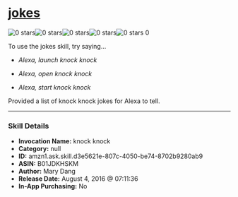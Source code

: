 # [jokes](http://alexa.amazon.com/#skills/amzn1.ask.skill.d3e5621e-807c-4050-be74-8702b9280ab9)
![0 stars](../../images/ic_star_border_black_18dp_1x.png)![0 stars](../../images/ic_star_border_black_18dp_1x.png)![0 stars](../../images/ic_star_border_black_18dp_1x.png)![0 stars](../../images/ic_star_border_black_18dp_1x.png)![0 stars](../../images/ic_star_border_black_18dp_1x.png) 0

To use the jokes skill, try saying...

* *Alexa, launch knock knock*

* *Alexa, open knock knock*

* *Alexa, start knock knock*

Provided a list of knock knock jokes for Alexa to tell.

***

### Skill Details

* **Invocation Name:** knock knock
* **Category:** null
* **ID:** amzn1.ask.skill.d3e5621e-807c-4050-be74-8702b9280ab9
* **ASIN:** B01JDKHSKM
* **Author:** Mary Dang
* **Release Date:** August 4, 2016 @ 07:11:36
* **In-App Purchasing:** No
